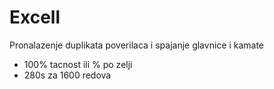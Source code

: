Excell
======

Pronalazenje duplikata poverilaca i spajanje glavnice i kamate
- 100% tacnost ili % po zelji
- 280s za 1600 redova
